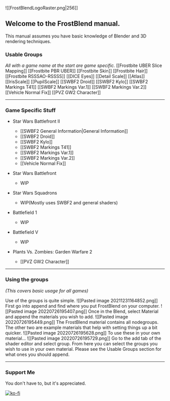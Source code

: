 ![[FrostBlendLogoRaster.png|256]]

## Welcome to the FrostBlend manual.
This manual assumes you have basic knowledge of Blender and 3D rendering techniques.

### Usable Groups
_All with a game name at the start are game specific._
[[Frostbite UBER Slice Mapping]]
[[Frostbite PBR UBER]]
[[Frostbite Skin]]
[[Frostbite Hair]]
[[Frostbite RSSSAO-RSSSS]]
[[DICE Eyes]]
[[Detail Scale]]
[[Atlas]]
[[IrisScale]]
[[PupilScale]]
[[SWBF2 Droid]]
[[SWBF2 Kylo]]
[[SWBF2 Markings T41]]
[[SWBF2 Markings Var.1]]
[[SWBF2 Markings Var.2]]
[[Vehicle Normal Fix]]
[[PVZ GW2 Character]]

---
### Game Specific Stuff
- Star Wars Battlefront II
	- [[SWBF2 General Information|General Information]]
	- [[SWBF2 Droid]]
	- [[SWBF2 Kylo]]
	- [[SWBF2 Markings T41]]
	- [[SWBF2 Markings Var.1]]
	- [[SWBF2 Markings Var.2]]
	- [[Vehicle Normal Fix]]

- Star Wars Battlefront
	- WIP

- Star Wars Squadrons
	- WIP(Mostly uses SWBF2 and general shaders)

- Battlefield 1
	 - WIP

- Battlefield V
	- WIP

- Plants Vs. Zombies: Garden Warfare 2
	- [[PVZ GW2 Character]]

---
### Using the groups
_(This covers basic usage for all games)_

Use of the groups is quite simple.
![[Pasted image 20211231164852.png]]
First go into append and find where you put FrostBlend on your computer.
![[Pasted image 20220726195407.png]]
Once in the Blend, select Material and append the materials you wish to add.
![[Pasted image 20220726195449.png]]
The FrostBlend material contains all nodegroups.
The other two are example materials that help with setting things up a bit quicker.
![[Pasted image 20220726195628.png]]
To use these in your own material...
![[Pasted image 20220726195729.png]]
Go to the add tab of the shader editor and select group. From here you can select the groups you wish to use in your own material. Please see the Usable Groups section for what ones you should append.


---
### Support Me
You don't have to, but it's appreciated.

[![ko-fi](https://ko-fi.com/img/githubbutton_sm.svg)](https://ko-fi.com/D1D41TMTA)


